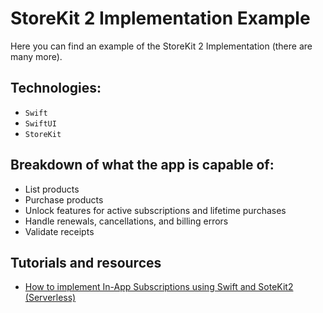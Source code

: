 # StoreKit 2 Implementation Example

Here you can find an example of the StoreKit 2 Implementation (there are many more).

## Technologies:

* `Swift`
* `SwiftUI`
* `StoreKit`

## Breakdown of what the app is capable of:
 - List products
 - Purchase products
 - Unlock features for active subscriptions and lifetime purchases
 - Handle renewals, cancellations, and billing errors
 - Validate receipts

## Tutorials and resources
- [How to implement In-App Subscriptions using Swift and SoteKit2 (Serverless)](https://medium.com/@aisultan.askarov/implement-inn-app-subscriptions-using-swift-and-storekit2-serverless-and-share-active-purchases-7d50f9ecdc09)

